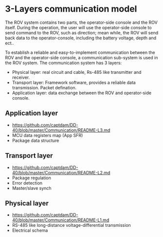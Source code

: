 # 3-Layers communication model

The ROV system contains two parts, the operator-side console and the ROV itself. During the operation, the user will use the operator-side console to send command to the ROV, such as direction; mean while, the ROV will send back data to the operator-console, including the battery voltage, depth and ect..

To establish a reliable and easy-to-implement communication between the ROV and the operator-side console, a communication sub-system is used in the ROV system. The communication system has 3 layers:
- Physical layer: real circuit and cable, Rs-485 like transmitter and receiver.
- Transport layer: Framework software, provides a reliable data transmission. Packet defination.
- Application layer: data exchange between the ROV and operator-side console.

## Application layer
- https://github.com/captdam/DD-40/blob/master/Communication/README-L3.md
- MCU data registers map (App SFR)
- Package data structure

## Transport layer
- https://github.com/captdam/DD-40/blob/master/Communication/README-L2.md
- Package regulation
- Error detection
- Master/slave synch

## Physical layer
- https://github.com/captdam/DD-40/blob/master/Communication/README-L1.md
- RS-485 like long-distance voltage-differential transmission
- Electrical schema
